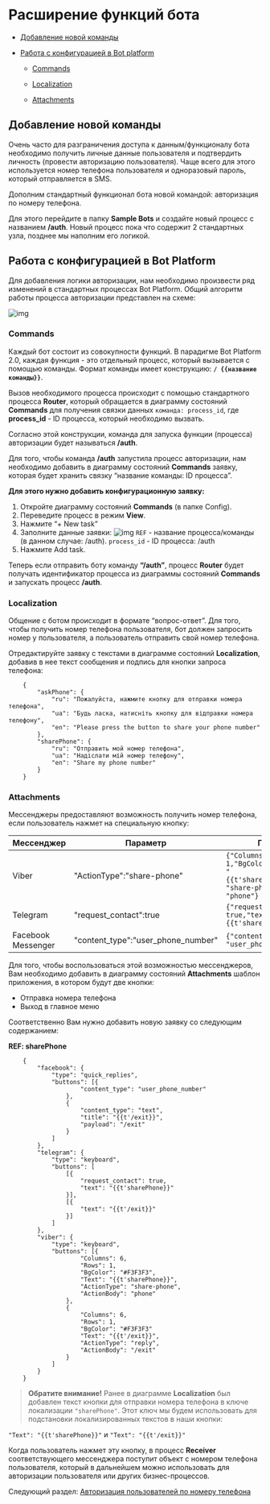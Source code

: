 # Расширение функций бота


- [Добавление новой команды](#добавление-новой-команды)

- [Работа с конфигурацией в Bot platform](#работа-с-конфигурацией-в-bot-platform)

  - [Commands](#commands)

  - [Localization](#localization)

  - [Attachments](#attachments)

## Добавление новой команды

Очень часто для разграничения доступа к данным/функционалу бота необходимо получить личные данные пользователя и подтвердить личность (провести авторизацию пользователя). Чаще всего для этого используется номер телефона пользователя и одноразовый пароль, который отправляется в SMS.

Дополним стандартный функционал бота новой командой: авторизация по номеру телефона.

Для этого перейдите в папку **Sample Bots** и создайте новый процесс с названием **/auth**. Новый процесс пока что содержит 2 стандартных узла, позднее мы наполним его логикой.

## Работа с конфигурацией в Bot Platform

Для добавления логики авторизации, нам необходимо произвести ряд изменений в стандартных процессах Bot Platform. Общий алгоритм работы процесса авторизации представлен на схеме:

![img](img/auth.png)


### Commands

Каждый бот состоит из совокупности функций. В парадигме Bot Platform 2.0, каждая функция - это отдельный процесс, который вызывается с помощью команды. Формат команды имеет конструкцию: **`/ {{название команды}}`**. 

Вызов необходимого процесса происходит с помощью стандартного процесса **Router**, который обращается в диаграмму состояний **Commands** для получения связки данных `команда: process_id`, где **process_id** - ID процесса, который необходимо вызвать.


Согласно этой конструкции, команда для запуска функции (процесса) авторизации будет называться **/auth**.  
  
Для того, чтобы команда **/auth** запустила процесс авторизации, нам необходимо добавить в диаграмму состояний **Commands** заявку, которая будет хранить связку “название команды: ID процесса”.  
  

**Для этого нужно добавить конфигурационную заявку:**

1. Откройте диаграмму состояний **Commands** (в папке Config).
2. Переведите процесс в режим **View**.
3. Нажмите “+ New task”
4. Заполните данные заявки:
    ![img](img/new_task.png)
    ```REF``` - название процесса/команды (в данном случае: /auth).
    ```process_id``` - ID процесса: /auth
5. Нажмите Add task.
    

Теперь если отправить боту команду **“/auth”**, процесс **Router** будет получать идентификатор процесса из диаграммы состояний **Commands** и запускать процесс **/auth**.

  

### Localization

Общение с ботом происходит в формате “вопрос-ответ”. Для того, чтобы получить номер телефона пользователя, бот должен запросить номер у пользователя, а пользователь отправить свой номер телефона.  
  

Отредактируйте заявку с текстами в диаграмме состояний **Localization**, добавив в нее текст сообщения и подпись для кнопки запроса телефона:

        {
            "askPhone": {
                "ru": "Пожалуйста, нажмите кнопку для отправки номера телефона",
                "ua": "Будь ласка, натисніть кнопку для відправки номера телефону",
                "en": "Please press the button to share your phone number"
            },
            "sharePhone": {
                "ru": "Отправить мой номер телефона",
                "ua": "Надіслати мій номер телефону",
                "en": "Share my phone number"
            }
        }

### Attachments

Мессенджеры предоставляют возможность получить номер телефона, если пользователь нажмет на специальную кнопку:

| Мессенджер | Параметр | Пример кнопки |
|---|---|---|
| Viber |"ActionType":"share-phone"|`{"Columns": 6,"Rows": 1,"BgColor": "#F3F3F3","Text": "{{t'sharePhone}}","ActionType": "share-phone","ActionBody": "phone"}`|
|Telegram |"request_contact":true|`{"request_contact": true,"text": "{{t'sharePhone}}"}`|
|Facebook Messenger|"content_type":"user_phone_number"|`{"content_type": "user_phone_number"}`|

 
Для того, чтобы воспользоваться этой возможностью мессенджеров, Вам необходимо добавить в диаграмму состояний **Attachments** шаблон приложения, в котором будут две кнопки:

- Отправка номера телефона
- Выход в главное меню  

Соответственно Вам нужно добавить новую заявку со следующим содержанием:
  
**REF: sharePhone**

        {
            "facebook": {
                "type": "quick_replies",
                "buttons": [{
                        "content_type": "user_phone_number"
                    },
                    {
                        "content_type": "text",
                        "title": "{{t'/exit}}",
                        "payload": "/exit"
                    }
                ]
            },
            "telegram": {
                "type": "keyboard",
                "buttons": [
                    [{
                        "request_contact": true,
                        "text": "{{t'sharePhone}}"
                    }],
                    [{
                        "text": "{{t'/exit}}"
                    }]
                ]
            },
            "viber": {
                "type": "keyboard",
                "buttons": [{
                        "Columns": 6,
                        "Rows": 1,
                        "BgColor": "#F3F3F3",
                        "Text": "{{t'sharePhone}}",
                        "ActionType": "share-phone",
                        "ActionBody": "phone"
                    },
                    {
                        "Columns": 6,
                        "Rows": 1,
                        "BgColor": "#F3F3F3"
                        "Text": "{{t'/exit}}",
                        "ActionType": "reply",
                        "ActionBody": "/exit"
                    }
                ]
            }
        }

  

> **Обратите внимание!** Ранее в диаграмме **Localization** был добавлен текст кнопки для отправки номера телефона в ключе локализации `"sharePhone"`. Этот ключ мы будем использовать для подстановки локализированных текстов в наши кнопки:

`"Text": "{{t'sharePhone}}"` и `"Text": "{{t'/exit}}"`


Когда пользователь нажмет эту кнопку, в процесс **Receiver** соответствующего мессенджера поступит объект с номером телефона пользователя, который в дальнейшем можно использовать для авторизации пользователя или других бизнес-процессов.

Следующий раздел: [Авторизация пользователей по номеру телефона](authorization.md)

